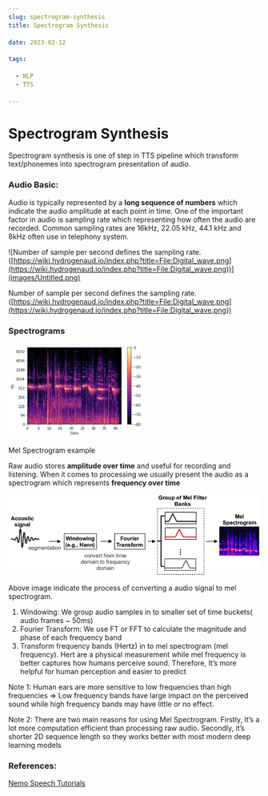 ```yaml
--- 
slug: spectrogram-synthesis
title: Spectrogram Synthesis

date: 2023-02-12

tags: 

  - NLP
  - TTS

--- 
```


# Spectrogram Synthesis

Spectrogram synthesis is one of step in TTS pipeline which transform text/phonemes into spectrogram presentation of audio.

### Audio Basic:

Audio is typically represented by a **long sequence of numbers** which indicate the audio amplitude at each point in time. One of the important factor in audio is sampling rate which representing how often the audio are recorded. Common sampling rates are 16kHz, 22.05 kHz, 44.1 kHz and 8kHz often use in telephony system.

![Number of sample per second defines the sampling rate. ([https://wiki.hydrogenaud.io/index.php?title=File:Digital_wave.png](https://wiki.hydrogenaud.io/index.php?title=File:Digital_wave.png))](images/Untitled.png)

Number of sample per second defines the sampling rate. ([https://wiki.hydrogenaud.io/index.php?title=File:Digital_wave.png](https://wiki.hydrogenaud.io/index.php?title=File:Digital_wave.png))

### Spectrograms

![Mel Spectrogram example](images/Untitled%201.png)

Mel Spectrogram example

Raw audio stores **amplitude over time** and useful for recording and listening. When it comes to processing we usually present the audio as a spectrogram which represents **frequency over time**

![Untitled](images/Untitled%202.png)

Above image indicate the process of converting a audio signal to mel spectrogram.

1. Windowing: We group audio samples in to smaller set of time buckets( audio frames ~ 50ms)
2. Fourier Transform: We use FT or FFT to calculate the magnitude and phase of each frequency band
3. Transform frequency bands (Hertz) in to mel spectrogram (mel frequency). Hert are a physical measurement while mel frequency is better captures how humans perceive sound. Therefore, It’s more helpful for human perception and easier to predict

Note 1: Human ears are more sensitive to low frequencies than high frequencies ⇒ Low frequency bands have large impact on the perceived sound while high frequency bands may have little or no effect.

Note 2: There are two main reasons for using Mel Spectrogram. Firstly, It’s a lot more computation efficient than processing raw audio. Secondly, it’s shorter 2D sequence length so they works better with most modern deep learning models


### References:

[Nemo Speech Tutorials](https://docs.nvidia.com/deeplearning/nemo/user-guide/docs/en/stable/tts/intro.html)